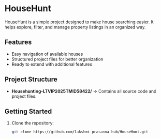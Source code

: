 # HouseHunt

HouseHunt is a simple project designed to make house searching easier. It helps explore, filter, and manage property listings in an organized way.

## Features
- Easy navigation of available houses  
- Structured project files for better organization  
- Ready to extend with additional features  

## Project Structure
- **Househunting-LTVIP2025TMID58422/** → Contains all source code and project files.  

## Getting Started
1. Clone the repository:
   ```bash
   git clone https://github.com/lakshmi-prasanna-hub/HouseHunt.git

